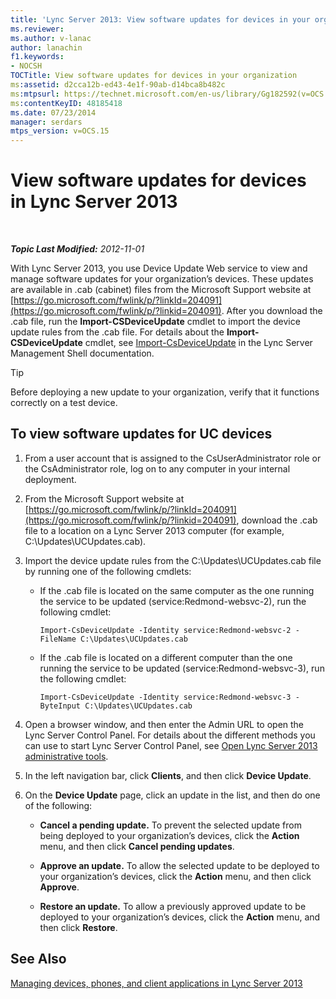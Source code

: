 ```yaml
---
title: 'Lync Server 2013: View software updates for devices in your organization'
ms.reviewer: 
ms.author: v-lanac
author: lanachin
f1.keywords:
- NOCSH
TOCTitle: View software updates for devices in your organization
ms:assetid: d2cca12b-ed43-4e1f-90ab-d14bca8b482c
ms:mtpsurl: https://technet.microsoft.com/en-us/library/Gg182592(v=OCS.15)
ms:contentKeyID: 48185418
ms.date: 07/23/2014
manager: serdars
mtps_version: v=OCS.15
---
```


<div data-xmlns="http://www.w3.org/1999/xhtml">

<div class="topic" data-xmlns="http://www.w3.org/1999/xhtml" data-msxsl="urn:schemas-microsoft-com:xslt" data-cs="https://msdn.microsoft.com/">

<div data-asp="https://msdn2.microsoft.com/asp">

# View software updates for devices in Lync Server 2013

</div>

<div id="mainSection">

<div id="mainBody">

<span> </span>

_**Topic Last Modified:** 2012-11-01_

With Lync Server 2013, you use Device Update Web service to view and manage software updates for your organization’s devices. These updates are available in .cab (cabinet) files from the Microsoft Support website at [https://go.microsoft.com/fwlink/p/?linkId=204091](https://go.microsoft.com/fwlink/p/?linkid=204091). After you download the .cab file, run the **Import-CSDeviceUpdate** cmdlet to import the device update rules from the .cab file. For details about the **Import-CSDeviceUpdate** cmdlet, see [Import-CsDeviceUpdate](https://docs.microsoft.com/powershell/module/skype/Import-CsDeviceUpdate) in the Lync Server Management Shell documentation.

<div>


> [!TIP]  
> Before deploying a new update to your organization, verify that it functions correctly on a test device.



</div>

<div>

## To view software updates for UC devices

1.  From a user account that is assigned to the CsUserAdministrator role or the CsAdministrator role, log on to any computer in your internal deployment.

2.  From the Microsoft Support website at [https://go.microsoft.com/fwlink/p/?linkId=204091](https://go.microsoft.com/fwlink/p/?linkid=204091), download the .cab file to a location on a Lync Server 2013 computer (for example, C:\\Updates\\UCUpdates.cab).

3.  Import the device update rules from the C:\\Updates\\UCUpdates.cab file by running one of the following cmdlets:
    
      - If the .cab file is located on the same computer as the one running the service to be updated (service:Redmond-websvc-2), run the following cmdlet:
        
            Import-CsDeviceUpdate -Identity service:Redmond-websvc-2 -FileName C:\Updates\UCUpdates.cab
    
      - If the .cab file is located on a different computer than the one running the service to be updated (service:Redmond-websvc-3), run the following cmdlet:
        
            Import-CsDeviceUpdate -Identity service:Redmond-websvc-3 -ByteInput C:\Updates\UCUpdates.cab

4.  Open a browser window, and then enter the Admin URL to open the Lync Server Control Panel. For details about the different methods you can use to start Lync Server Control Panel, see [Open Lync Server 2013 administrative tools](lync-server-2013-open-lync-server-administrative-tools.md).

5.  In the left navigation bar, click **Clients**, and then click **Device Update**.

6.  On the **Device Update** page, click an update in the list, and then do one of the following:
    
      - **Cancel a pending update.** To prevent the selected update from being deployed to your organization’s devices, click the **Action** menu, and then click **Cancel pending updates**.
    
      - **Approve an update.** To allow the selected update to be deployed to your organization’s devices, click the **Action** menu, and then click **Approve**.
    
      - **Restore an update.** To allow a previously approved update to be deployed to your organization’s devices, click the **Action** menu, and then click **Restore**.

</div>

<div>

## See Also


[Managing devices, phones, and client applications in Lync Server 2013](lync-server-2013-managing-devices-phones-and-client-applications.md)  
  

</div>

</div>

<span> </span>

</div>

</div>

</div>

